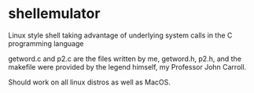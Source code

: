 # shellemulator
Linux style shell taking advantage of underlying system calls in the C programming language

getword.c and p2.c are the files written by me, getword.h, p2.h, and the makefile were provided by
the legend himself, my Professor John Carroll.

Should work on all linux distros as well as MacOS.
